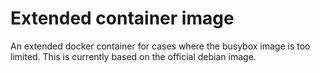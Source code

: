 # Extended container image

An extended docker container for cases where the busybox image is too limited.
This is currently based on the official debian image.
